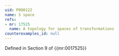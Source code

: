 ```yaml
---
uid: P000122
name: S space
refs:
- mr: 17525
  name: A topology for spaces of transformations
counterexamples_id: null
---
```

Defined in Section 9 of {{mr:0017525}}
